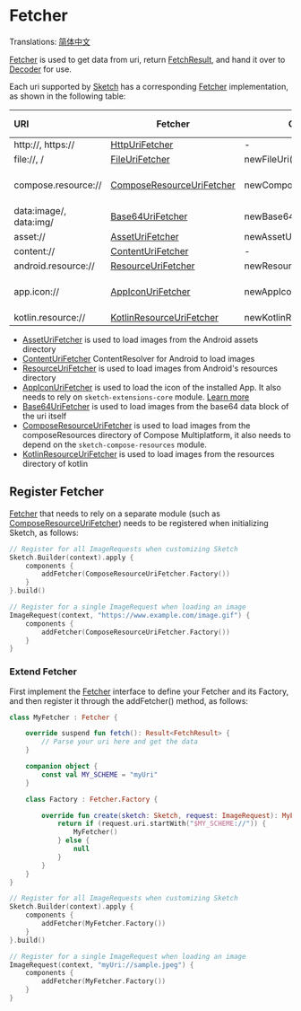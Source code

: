 # Fetcher

Translations: [简体中文](fetcher_zh.md)

[Fetcher] is used to get data from uri, return [FetchResult], and hand it over to [Decoder] for use.

Each uri supported by [Sketch] has a corresponding [Fetcher] implementation, as shown in the
following table:

| URI                    | Fetcher                     | Create                  | Dependent modules        | Android | iOS | Desktop | Web |
|:-----------------------|-----------------------------|-------------------------|--------------------------|---------|:----|:--------|:----|
| http://, https://      | [HttpUriFetcher]            | -                       | -                        | ✅       | ✅   | ✅       | ✅   |
| file://, /             | [FileUriFetcher]            | newFileUri()            | -                        | ✅       | ✅   | ✅       | ✅   |
| compose.resource://    | [ComposeResourceUriFetcher] | newComposeResourceUri() | sketch-compose-resources | ✅       | ✅   | ✅       | ✅   |
| data:image/, data:img/ | [Base64UriFetcher]          | newBase64Uri()          | -                        | ✅       | ✅   | ✅       | ✅   |
| asset://               | [AssetUriFetcher]           | newAssetUri()           | -                        | ✅       | ❌   | ❌       | ❌   |
| content://             | [ContentUriFetcher]         | -                       | -                        | ✅       | ❌   | ❌       | ❌   |
| android.resource://    | [ResourceUriFetcher]        | newResourceUri()        | -                        | ✅       | ❌   | ❌       | ❌   |
| app.icon://            | [AppIconUriFetcher]         | newAppIconUri()         | sketch-extensions-core   | ✅       | ❌   | ❌       | ❌   |
| kotlin.resource://     | [KotlinResourceUriFetcher]  | newKotlinResourceUri()  | -                        | ❌       | ✅   | ✅       | ❌   |

* [AssetUriFetcher] is used to load images from the Android assets directory
* [ContentUriFetcher] ContentResolver for Android to load images
* [ResourceUriFetcher] is used to load images from Android's resources directory
* [AppIconUriFetcher] is used to load the icon of the installed App. It also needs to rely
    on `sketch-extensions-core`
    module. [Learn more](apk_app_icon.md#load-the-icon-of-the-installed-app)
* [Base64UriFetcher] is used to load images from the base64 data block of the uri itself
* [ComposeResourceUriFetcher] is used to load images from the composeResources directory of
    Compose Multiplatform, it also needs to depend on the `sketch-compose-resources` module.
* [KotlinResourceUriFetcher] is used to load images from the resources directory of kotlin

## Register Fetcher

[Fetcher] that needs to rely on a separate module (such as [ComposeResourceUriFetcher]) needs to be
registered when initializing Sketch, as follows:

```kotlin
// Register for all ImageRequests when customizing Sketch
Sketch.Builder(context).apply {
    components {
        addFetcher(ComposeResourceUriFetcher.Factory())
    }
}.build()

// Register for a single ImageRequest when loading an image
ImageRequest(context, "https://www.example.com/image.gif") {
    components {
        addFetcher(ComposeResourceUriFetcher.Factory())
    }
}
```

### Extend Fetcher

First implement the [Fetcher] interface to define your Fetcher and its Factory, and then register it
through the addFetcher() method, as follows:

```kotlin
class MyFetcher : Fetcher {

    override suspend fun fetch(): Result<FetchResult> {
        // Parse your uri here and get the data
    }

    companion object {
        const val MY_SCHEME = "myUri"
    }

    class Factory : Fetcher.Factory {

        override fun create(sketch: Sketch, request: ImageRequest): MyFetcher? {
            return if (request.uri.startWith("$MY_SCHEME://")) {
                MyFetcher()
            } else {
                null
            }
        }
    }
}

// Register for all ImageRequests when customizing Sketch
Sketch.Builder(context).apply {
    components {
        addFetcher(MyFetcher.Factory())
    }
}.build()

// Register for a single ImageRequest when loading an image
ImageRequest(context, "myUri://sample.jpeg") {
    components {
        addFetcher(MyFetcher.Factory())
    }
}
```

[comment]: <> (classs)

[Sketch]: ../../sketch-core/src/commonMain/kotlin/com/github/panpf/sketch/Sketch.common.kt

[ImageRequest]: ../../sketch-core/src/commonMain/kotlin/com/github/panpf/sketch/request/ImageRequest.common.kt

[Decoder]: ../../sketch-core/src/commonMain/kotlin/com/github/panpf/sketch/decode/Decoder.kt

[Fetcher]: ../../sketch-core/src/commonMain/kotlin/com/github/panpf/sketch/fetch/Fetcher.kt

[FetchResult]: ../../sketch-core/src/commonMain/kotlin/com/github/panpf/sketch/fetch/FetchResult.kt

[AssetUriFetcher]: ../../sketch-core/src/androidMain/kotlin/com/github/panpf/sketch/fetch/AssetUriFetcher.kt

[Base64UriFetcher]: ../../sketch-core/src/commonMain/kotlin/com/github/panpf/sketch/fetch/Base64UriFetcher.kt

[ContentUriFetcher]: ../../sketch-core/src/androidMain/kotlin/com/github/panpf/sketch/fetch/ContentUriFetcher.kt

[FileUriFetcher]: ../../sketch-core/src/commonMain/kotlin/com/github/panpf/sketch/fetch/FileUriFetcher.kt

[HttpUriFetcher]: ../../sketch-core/src/commonMain/kotlin/com/github/panpf/sketch/fetch/HttpUriFetcher.kt

[ResourceUriFetcher]: ../../sketch-core/src/androidMain/kotlin/com/github/panpf/sketch/fetch/ResourceUriFetcher.kt

[AppIconUriFetcher]: ../../sketch-extensions-core/src/androidMain/kotlin/com/github/panpf/sketch/fetch/AppIconUriFetcher.kt

[KotlinResourceUriFetcher]: ../../sketch-core/src/desktopMain/kotlin/com/github/panpf/sketch/fetch/KotlinResourceUriFetcher.kt

[ComposeResourceUriFetcher]: ../../sketch-compose-resources/src/commonMain/kotlin/com/github/panpf/sketch/fetch/ComposeResourceUriFetcher.kt